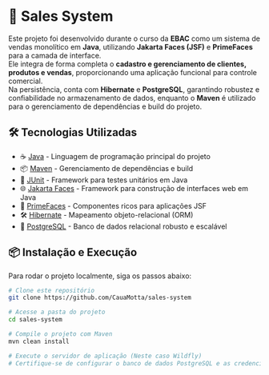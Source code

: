 # 🚀 Sales System

Este projeto foi desenvolvido durante o curso da **EBAC** como um sistema de vendas monolítico em **Java**, utilizando **Jakarta Faces (JSF)** e **PrimeFaces** para a camada de interface.  
Ele integra de forma completa o **cadastro e gerenciamento de clientes, produtos e vendas**, proporcionando uma aplicação funcional para controle comercial.  
Na persistência, conta com **Hibernate** e **PostgreSQL**, garantindo robustez e confiabilidade no armazenamento de dados, enquanto o **Maven** é utilizado para o gerenciamento de dependências e build do projeto.

## 🛠️ Tecnologias Utilizadas

- ☕ [Java](https://www.java.com/) - Linguagem de programação principal do projeto
- 📦 [Maven](https://maven.apache.org/) - Gerenciamento de dependências e build
- 🧪 [JUnit](https://junit.org/) - Framework para testes unitários em Java
- 🌐 [Jakarta Faces](https://jakarta.ee/specifications/faces/) - Framework para construção de interfaces web em Java
- 🎨 [PrimeFaces](https://www.primefaces.org/) - Componentes ricos para aplicações JSF
- 🛠️ [Hibernate](https://hibernate.org/) - Mapeamento objeto-relacional (ORM)
- 🐘 [PostgreSQL](https://www.postgresql.org/) - Banco de dados relacional robusto e escalável

## 📦 Instalação e Execução

Para rodar o projeto localmente, siga os passos abaixo:

```sh
# Clone este repositório
git clone https://github.com/CauaMotta/sales-system

# Acesse a pasta do projeto
cd sales-system

# Compile o projeto com Maven
mvn clean install

# Execute o servidor de aplicação (Neste caso Wildfly)
# Certifique-se de configurar o banco de dados PostgreSQL e as credenciais no persistence.xml
